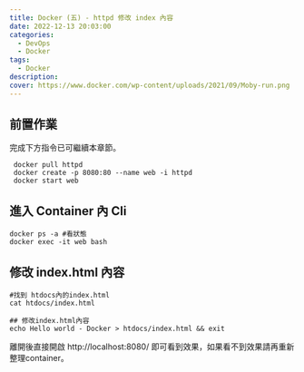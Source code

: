 ```yaml
---
title: Docker (五) - httpd 修改 index 內容
date: 2022-12-13 20:03:00
categories: 
  - DevOps
  - Docker
tags: 
  - Docker
description:
cover: https://www.docker.com/wp-content/uploads/2021/09/Moby-run.png
---
```


## 前置作業
完成下方指令已可繼續本章節。
```
 docker pull httpd
 docker create -p 8080:80 --name web -i httpd
 docker start web
```

## 進入 Container 內 Cli
```
docker ps -a #看狀態 
docker exec -it web bash
```


## 修改 index.html 內容
```
#找到 htdocs內的index.html
cat htdocs/index.html

## 修改index.html內容
echo Hello world - Docker > htdocs/index.html && exit

```
離開後直接開啟 http://localhost:8080/ 即可看到效果，如果看不到效果請再重新整理container。